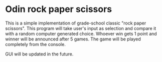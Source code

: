# Odin rock paper scissors

This is a simple implementation of grade-school classic "rock paper scissors". This program will take user's input as selection and compare it with a random computer generated choice. Whoever win gets 1 point and winner will be announced after 5 games. The game will be played completely from the console.

GUI will be updated in the future.